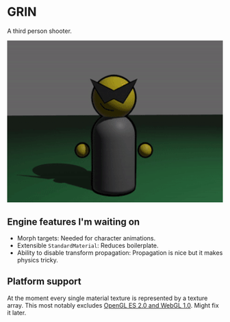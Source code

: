 # GRIN
A third person shooter.

![yes the gif is grainy I didn't want to recreate it okay?](assets/promo.gif)

## Engine features I'm waiting on
- Morph targets: Needed for character animations.
- Extensible `StandardMaterial`: Reduces boilerplate.
- Ability to disable transform propagation: Propagation is nice but it makes physics tricky.

## Platform support
At the moment every single material texture is represented by a texture array.
This most notably excludes [OpenGL ES 2.0 and WebGL 1.0](https://docs.unity3d.com/Manual/class-Texture2DArray.html).
Might fix it later.
